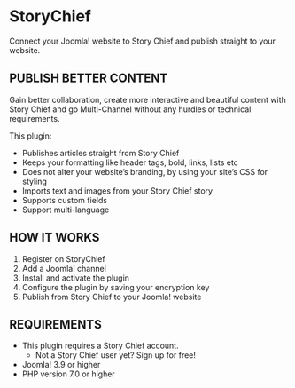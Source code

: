 # StoryChief
Connect your Joomla! website to Story Chief and publish straight to your website.

## PUBLISH BETTER CONTENT
Gain better collaboration, create more interactive and beautiful content with Story Chief and go Multi-Channel without any hurdles or technical requirements.

This plugin:

- Publishes articles straight from Story Chief
- Keeps your formatting like header tags, bold, links, lists etc
- Does not alter your website’s branding, by using your site’s CSS for styling
- Imports text and images from your Story Chief story
- Supports custom fields
- Support multi-language

## HOW IT WORKS
1. Register on StoryChief
2. Add a Joomla! channel
3. Install and activate the plugin
4. Configure the plugin by saving your encryption key
5. Publish from Story Chief to your Joomla! website

## REQUIREMENTS
- This plugin requires a Story Chief account.
    - Not a Story Chief user yet? Sign up for free!
- Joomla! 3.9 or higher
- PHP version 7.0 or higher
